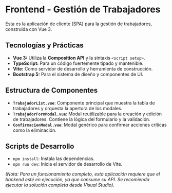# Frontend - Gestión de Trabajadores

Esta es la aplicación de cliente (SPA) para la gestión de trabajadores, construida con Vue 3.

## Tecnologías y Prácticas

-   **Vue 3:** Utiliza la **Composition API** y la sintaxis `<script setup>`.
-   **TypeScript:** Para un código fuertemente tipado y mantenible.
-   **Vite:** Como servidor de desarrollo y herramienta de construcción.
-   **Bootstrap 5:** Para el sistema de diseño y componentes de UI.

## Estructura de Componentes

-   **`TrabajadorList.vue`**: Componente principal que muestra la tabla de trabajadores y orquesta la apertura de los modales.
-   **`TrabajadorFormModal.vue`**: Modal reutilizable para la creación y edición de trabajadores. Contiene la lógica del formulario y la validación.
-   **`ConfirmacionModal.vue`**: Modal genérico para confirmar acciones críticas como la eliminación.

## Scripts de Desarrollo

-   `npm install`: Instala las dependencias.
-   `npm run dev`: Inicia el servidor de desarrollo de Vite.

*(Nota: Para un funcionamiento completo, esta aplicación requiere que el backend esté en ejecución, ya que consume su API. Se recomienda ejecutar la solución completa desde Visual Studio).*
